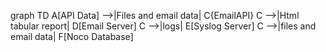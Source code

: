graph TD
    A[API Data] -->|Files and email data| C{EmailAPI}
    C -->|Html tabular report| D[Email Server]
    C -->|logs| E[Syslog Server]
    C -->|files and email data| F[Noco Database]